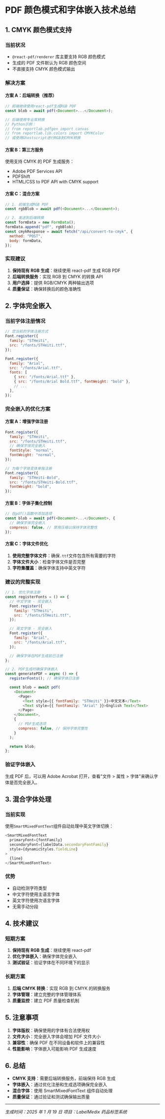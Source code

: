 # PDF 颜色模式和字体嵌入技术总结

## 1. CMYK 颜色模式支持

### 当前状况

- `@react-pdf/renderer` 库主要支持 RGB 颜色模式
- 生成的 PDF 文件默认为 RGB 颜色空间
- 不直接支持 CMYK 颜色模式输出

### 解决方案

#### 方案 A：后端转换（推荐）

```javascript
// 前端继续使用react-pdf生成RGB PDF
const blob = await pdf(<Document>...</Document>);

// 后端使用专业库转换
// Python示例：
// from reportlab.pdfgen import canvas
// from reportlab.lib.colors import CMYKColor
// 或使用Ghostscript进行RGB到CMYK转换
```

#### 方案 B：第三方服务

使用支持 CMYK 的 PDF 生成服务：

- Adobe PDF Services API
- PDFShift
- HTML/CSS to PDF API with CMYK support

#### 方案 C：混合方案

```javascript
// 1. 前端生成RGB PDF
const rgbBlob = await pdf(<Document>...</Document>);

// 2. 发送到后端转换
const formData = new FormData();
formData.append("pdf", rgbBlob);
const cmykResponse = await fetch("/api/convert-to-cmyk", {
  method: "POST",
  body: formData,
});
```

### 实现建议

1. **保持现有 RGB 生成**：继续使用 react-pdf 生成 RGB PDF
2. **后端转换服务**：实现 RGB 到 CMYK 的转换 API
3. **用户选择**：提供 RGB/CMYK 两种输出选项
4. **质量保证**：确保转换后的颜色准确性

## 2. 字体完全嵌入

### 当前字体注册情况

```javascript
// 您当前的字体注册方式
Font.register({
  family: "STHeiti",
  src: "/fonts/STHeiti.ttf",
});

Font.register({
  family: "Arial",
  src: "/fonts/Arial.ttf",
  fonts: [
    { src: "/fonts/Arial.ttf" },
    { src: "/fonts/Arial Bold.ttf", fontWeight: "bold" },
    // ...
  ],
});
```

### 完全嵌入的优化方案

#### 方案 A：增强字体注册

```javascript
Font.register({
  family: "STHeiti",
  src: "/fonts/STHeiti.ttf",
  // 确保字体完全嵌入
  fontStyle: "normal",
  fontWeight: "normal",
});

// 为每个字体变体单独注册
Font.register({
  family: "STHeiti-Bold",
  src: "/fonts/STHeiti-Bold.ttf",
  fontWeight: "bold",
});
```

#### 方案 B：字体子集化控制

```javascript
// 在pdf()函数中添加选项
const blob = await pdf(<Document>...</Document>, {
  // 确保字体完全嵌入
  compress: false, // 禁用压缩以保持字体完整性
});
```

#### 方案 C：字体文件优化

1. **使用完整字体文件**：确保`.ttf`文件包含所有需要的字符
2. **字体文件大小**：检查字体文件是否完整
3. **字符集覆盖**：确保字体支持中英文字符

### 建议的完整实现

```javascript
// 1. 优化字体注册
const registerFonts = () => {
  // 中文字体 - 完全嵌入
  Font.register({
    family: "STHeiti",
    src: "/fonts/STHeiti.ttf",
  });

  // 英文字体 - 完全嵌入
  Font.register({
    family: "Arial",
    src: "/fonts/Arial.ttf",
  });

  // 确保字体在PDF生成前已注册
};

// 2. PDF生成时确保字体嵌入
const generatePDF = async () => {
  registerFonts(); // 确保字体已注册

  const blob = await pdf(
    <Document>
      <Page>
        <Text style={{ fontFamily: "STHeiti" }}>中文文本</Text>
        <Text style={{ fontFamily: "Arial" }}>English Text</Text>
      </Page>
    </Document>,
    {
      // PDF生成选项
      compress: false, // 保持字体完整性
    }
  );

  return blob;
};
```

### 验证字体嵌入

生成 PDF 后，可以用 Adobe Acrobat 打开，查看"文件 > 属性 > 字体"来确认字体是否完全嵌入。

## 3. 混合字体处理

### 当前实现

使用`SmartMixedFontText`组件自动处理中英文字体切换：

```javascript
<SmartMixedFontText
  primaryFont={fontFamily}
  secondaryFont={labelData.secondaryFontFamily}
  style={dynamicStyles.fieldLine}
>
  {line}
</SmartMixedFontText>
```

### 优势

- 自动检测字符类型
- 中文字符使用主语言字体
- 英文字符使用次语言字体
- 无需手动分段

## 4. 技术建议

### 短期方案

1. **保持现有 RGB 生成**：继续使用 react-pdf
2. **优化字体嵌入**：确保字体完全嵌入
3. **测试验证**：验证字体在不同环境下的显示

### 长期方案

1. **后端 CMYK 转换**：实现 RGB 到 CMYK 的转换服务
2. **字体管理**：建立完整的字体管理体系
3. **质量监控**：建立 PDF 质量检查机制

## 5. 注意事项

1. **字体版权**：确保使用的字体有合法使用权
2. **文件大小**：完全嵌入字体会增加 PDF 文件大小
3. **兼容性**：确保 PDF 在不同设备和软件上的兼容性
4. **性能影响**：字体嵌入可能影响 PDF 生成速度

## 6. 总结

- **CMYK 支持**：需要后端转换服务，前端保持 RGB 生成
- **字体嵌入**：通过优化注册和生成选项确保完全嵌入
- **混合字体**：使用 SmartMixedFontText 组件自动处理
- **质量保证**：通过验证和测试确保输出质量

---

_生成时间：2025 年 1 月 19 日_
_项目：LabelMedix 药品标签系统_
